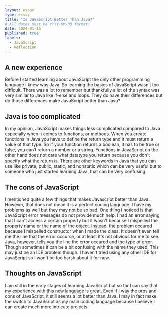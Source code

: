 ```yaml
---
layout: essay
type: essay
title: "Is JavaScript Better Than Java?"
# All dates must be YYYY-MM-DD format!
date: 2024-01-16
published: true
labels:
  - JavaScript
  - Reflection
---
```

## A new experience

Before I started learning about JavaScript the only other programming language I knew was Java. So learning the basics of JavaScript wasn’t too difficult. There was a lot to remember but thankfully a lot of the syntax was very similar to Java like if-else and loops. They do have their differences but do those differences make JavaScript better than Java?

## Java is too complicated

In my opinion, JavaScript makes things less complicated compared to Java especially when it comes to functions, or methods. When you create functions in Java you have to define the return type and it must return a value of that type. So if your function returns a boolean, it has to be true or false, you can’t return a number or a string. Functions in JavaScript on the other hand does not care what datatype you return because you don't specify what the return is. There are other keywords in Java that you can use like private, public, static, and nonstatic which can be very useful but to someone who just started learning Java, that can be very confusing.

## The cons of JavaScript

I mentioned quite a few things that makes Javascript better than Java. However, that does not mean it is a perfect coding language. I have my problems as well but they may not be so bad. One thing I noticed is that JavaScript error messages do not provide much help. I had an error saying that I can't access a certain property but it wasn't because I mispelled the property name or the name of the object. Instead, the problem occured because I mispelled constructor when I made the class. It doesn't even tell me the line that the error occurse, or at least it's not obvious for me to see. Java, however, tells you the line the error occured and the type of error. Though sometimes it can be a bit confusing with the name they used. This may just be an IDE problem though. I haven't tried using any other IDE for JavaScript so I won't be too harsh about it for now.

## Thoughts on JavaScript

I am still in the early stages of learning JavaScript but so far I can say that my experience with this new language is great. Even if I way the pros and cons of JavaScript, it still seems a lot better than Java. I may in fact make the switch to JavaScript as my main coding language because I believe I can create much more intricate projects.
